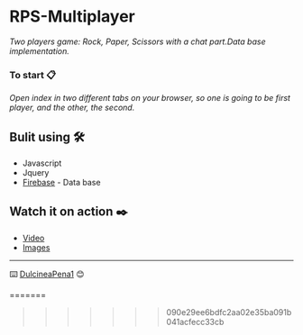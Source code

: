 # RPS-Multiplayer

_Two players game: Rock, Paper, Scissors with a chat part.Data base implementation._

### To start 📋

_Open index in two different tabs on your browser, so one is going to be first player, and the other, the second._

## Bulit using 🛠️

* Javascript
* Jquery
* [Firebase](https://firebase.google.com/) - Data base

## Watch it on action ✒️

* [Video](https://drive.google.com/file/d/1Rmhnm-t4p9fuS0ZkWjLIqfZp1T5eaA4O/view)
* [Images](assets/img)


---
⌨️ [DulcineaPena1](https://github.com/dulcineapena1) 😊

=======

>>>>>>> 090e29ee6bdfc2aa02e35ba091b041acfecc33cb
